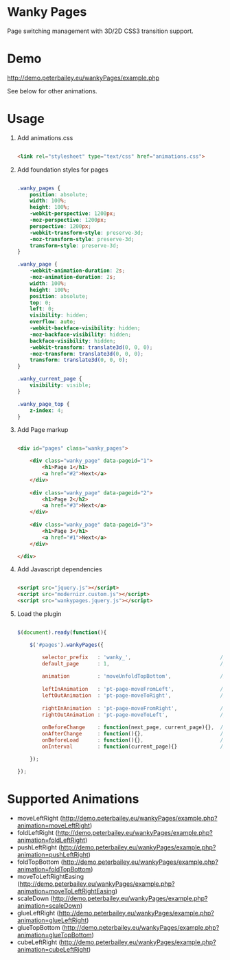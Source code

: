 Wanky Pages
===========

Page switching management with 3D/2D CSS3 transition support.

Demo
====

http://demo.peterbailey.eu/wankyPages/example.php

See below for other animations.

Usage
=====

1. Add animations.css

    ```html

    <link rel="stylesheet" type="text/css" href="animations.css">

    ```

2. Add foundation styles for pages

    ```css

    .wanky_pages {
        position: absolute;
        width: 100%;
        height: 100%;
        -webkit-perspective: 1200px;
        -moz-perspective: 1200px;
        perspective: 1200px;
        -webkit-transform-style: preserve-3d;
        -moz-transform-style: preserve-3d;
        transform-style: preserve-3d;
    }

    .wanky_page {
        -webkit-animation-duration: 2s;
        -moz-animation-duration: 2s;
        width: 100%;
        height: 100%;
        position: absolute;
        top: 0;
        left: 0;
        visibility: hidden;
        overflow: auto;
        -webkit-backface-visibility: hidden;
        -moz-backface-visibility: hidden;
        backface-visibility: hidden;
        -webkit-transform: translate3d(0, 0, 0);
        -moz-transform: translate3d(0, 0, 0);
        transform: translate3d(0, 0, 0);
    }

    .wanky_current_page {
        visibility: visible;
    }

    .wanky_page_top {
        z-index: 4;
    }

    ```

3. Add Page markup

    ```html

    <div id="pages" class="wanky_pages">

        <div class="wanky_page" data-pageid="1">
            <h1>Page 1</h1>
            <a href="#2">Next</a>
        </div>
        
        <div class="wanky_page" data-pageid="2">
            <h1>Page 2</h2>
            <a href="#3">Next</a>
        </div>
        
        <div class="wanky_page" data-pageid="3">
            <h1>Page 3</h1>
            <a href="#1">Next</a>
        </div>

    </div>

    ```

4. Add Javascript dependencies

    ```html

    <script src="jquery.js"></script>
    <script src="modernizr.custom.js"></script>
    <script src="wankypages.jquery.js"></script>

    ```

5. Load the plugin

    ```javascript

    $(document).ready(function(){

        $('#pages').wankyPages({

            selector_prefix   : 'wanky_',                             // Prefix to give all classes and ID's
            default_page      : 1,                                    // Default/ first page to load
            
            animation         : 'moveUnfoldTopBottom',                // Animation to used. Change to false to use overrides
            
            leftInAnimation   : 'pt-page-moveFromLeft',               // Override left-in animation
            leftOutAnimation  : 'pt-page-moveToRight',                // Override left-out animatino
            
            rightInAnimation  : 'pt-page-moveFromRight',              // Override right-in animation
            rightOutAnimation : 'pt-page-moveToLeft',                 // Override right-out animation
            
            onBeforeChange    : function(next_page, current_page){},  // Function to call before page changes
            onAfterChange     : function(){},                         // Function to call after page changes
            onBeforeLoad      : function(){},                         // Function to call before plugin loads
            onInterval        : function(current_page){}              // Function to call on page checking interval

        });

    });

    ```
    
Supported Animations
====================

- moveLeftRight (http://demo.peterbailey.eu/wankyPages/example.php?animation=moveLeftRight)
- foldLeftRight (http://demo.peterbailey.eu/wankyPages/example.php?animation=foldLeftRight)
- pushLeftRight (http://demo.peterbailey.eu/wankyPages/example.php?animation=pushLeftRight)
- foldTopBottom (http://demo.peterbailey.eu/wankyPages/example.php?animation=foldTopBottom)
- moveToLeftRightEasing (http://demo.peterbailey.eu/wankyPages/example.php?animation=moveToLeftRightEasing)
- scaleDown (http://demo.peterbailey.eu/wankyPages/example.php?animation=scaleDown)
- glueLeftRight (http://demo.peterbailey.eu/wankyPages/example.php?animation=glueLeftRight)
- glueTopBottom (http://demo.peterbailey.eu/wankyPages/example.php?animation=glueTopBottom)
- cubeLeftRight (http://demo.peterbailey.eu/wankyPages/example.php?animation=cubeLeftRight)
